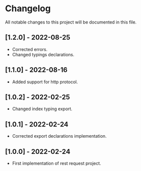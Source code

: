 # Changelog
All notable changes to this project will be documented in this file.

## [1.2.0] - 2022-08-25
- Corrected errors.
- Changed typings declarations.
## [1.1.0] - 2022-08-16
- Added support for http protocol.
## [1.0.2] - 2022-02-25
- Changed index typing export.
## [1.0.1] - 2022-02-24
- Corrected export declarations implementation.
## [1.0.0] - 2022-02-24
- First implementation of rest request project.
